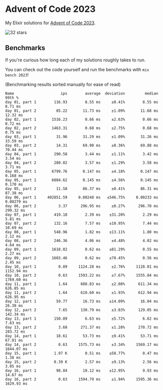 # Advent of Code 2023

My Elixir solutions for [Advent of Code 2023](https://adventofcode.com/2023).

<!-- stars 2023 start --><img src="https://img.shields.io/static/v1?label=2023&message=32%20stars&style=for-the-badge&color=yellow" alt="32 stars" /><!-- stars 2023 end -->

## Benchmarks

If you're curious how long each of my solutions roughly takes to run.

You can check out the code yourself and run the benchmarks with `mix bench 2023`!

(Benchmarking results sorted manually for ease of read)

```
Name                     ips        average  deviation         median         99th %
day 01, part 1        116.93        8.55 ms     ±0.41%        8.55 ms        8.71 ms
day 01, part 2         85.22       11.73 ms     ±1.09%       11.68 ms       12.32 ms
day 02, part 1       1516.23        0.66 ms     ±2.63%        0.66 ms        0.72 ms
day 02, part 2       1463.31        0.68 ms     ±2.75%        0.68 ms        0.75 ms
day 03, part 1         31.96       31.29 ms     ±1.09%       31.26 ms       33.59 ms
day 03, part 2         14.31       69.90 ms     ±0.36%       69.88 ms       70.44 ms
day 04, part 1        290.58        3.44 ms     ±1.11%        3.42 ms        3.54 ms
day 04, part 2        280.02        3.57 ms     ±1.29%        3.58 ms        3.71 ms
day 05, part 1       6799.76       0.147 ms     ±4.18%       0.147 ms       0.168 ms
day 05, part 1       6884.62       0.145 ms     ±4.56%       0.145 ms       0.170 ms
day 05, part 2         11.58       86.37 ms     ±0.41%       86.31 ms       87.38 ms
day 06, part 1     402851.59     0.00248 ms   ±546.75%     0.00233 ms     0.00279 ms
day 06, part 2          3.37      296.95 ms     ±0.27%      296.70 ms      299.32 ms
day 07, part 1        419.18        2.39 ms    ±31.20%        2.29 ms        5.81 ms
day 07, part 2        132.16        7.57 ms    ±10.95%        7.44 ms       10.69 ms
day 08, part 1        548.96        1.82 ms    ±13.11%        1.80 ms        2.12 ms
day 08, part 2        246.36        4.06 ms     ±4.48%        4.02 ms        4.64 ms
day 09, part 1       1618.02        0.62 ms    ±81.29%        0.55 ms        2.27 ms
day 09, part 2       1603.46        0.62 ms    ±70.45%        0.56 ms        2.45 ms
day 10, part 1          0.89     1124.28 ms     ±2.76%     1128.01 ms     1152.94 ms
day 10, part 2          0.63     1593.22 ms     ±7.67%     1555.84 ms     1769.60 ms
day 11, part 1          1.64      608.83 ms     ±2.08%      611.34 ms      626.85 ms
day 11, part 2          1.64      610.60 ms     ±1.93%      612.94 ms      626.95 ms
day 12, part 1         59.77       16.73 ms    ±14.09%       16.04 ms       26.38 ms
day 12, part 2          7.65      130.79 ms     ±3.83%      129.05 ms      142.34 ms
day 13, part 1        150.89        6.63 ms     ±5.72%        6.62 ms        7.63 ms
day 13, part 2          3.68      271.37 ms     ±1.28%      270.72 ms      283.72 ms
day 14, part 1         18.61       53.73 ms     ±9.41%       53.71 ms       67.81 ms
day 14, part 2          0.63     1575.73 ms     ±3.34%     1569.17 ms     1644.07 ms
day 15, part 1        1.97 K        0.51 ms    ±58.77%        0.47 ms        1.38 ms
day 15, part 2        0.39 K        2.57 ms     ±9.13%        2.56 ms        3.05 ms
day 16, part 1         98.84       10.12 ms    ±12.95%        9.93 ms       14.67 ms
day 16, part 2          0.63     1594.79 ms     ±1.94%     1595.36 ms     1629.93 ms
```
